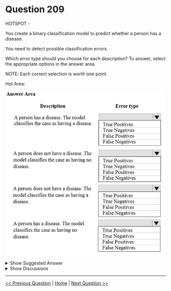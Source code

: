 # Question 209

HOTSPOT -

You create a binary classification model to predict whether a person has a disease.

You need to detect possible classification errors.

Which error type should you choose for each description? To answer, select the appropriate options in the answer area.

NOTE: Each correct selection is worth one point.

Hot Area:

![Question Image](images/q209_q_0019300001.png)

<details>
  <summary>Show Suggested Answer</summary>

  <img src="images/q209_ans_0_0019400001.png" alt="Answer Image"><br>
<p>Box 1: True Positive -</p>
<p>A true positive is an outcome where the model correctly predicts the positive class</p>
<p>Box 2: True Negative -</p>
<p>A true negative is an outcome where the model correctly predicts the negative class.</p>
<p>Box 3: False Positive -</p>
<p>A false positive is an outcome where the model incorrectly predicts the positive class.</p>
<p>Box 4: False Negative -</p>
<p>A false negative is an outcome where the model incorrectly predicts the negative class.</p>
<p>Note: Let&#x27;s make the following definitions:</p>
<p>&quot;Wolf&quot; is a positive class.</p>
<p>&quot;No wolf&quot; is a negative class.</p>
<p>We can summarize our &quot;wolf-prediction&quot; model using a 2x2 confusion matrix that depicts all four possible outcomes:</p>
<p>Reference:</p>
<p>https://developers.google.com/machine-learning/crash-course/classification/true-false-positive-negative</p>

</details>

<details>
  <summary>Show Discussions</summary>

<blockquote><p><strong>lucazav</strong> <code>(Mon 18 Apr 2022 21:29)</code> - <em>Upvotes: 19</em></p><p>A mnemonic rule could be:
  - &quot;Positive&quot; and &quot;Negative&quot; are related to the output of the model, once the positive result is associated to an outcome by convention.
  - &quot;True&quot; and &quot;False&quot; are the result comparing the model output to the reality 

That said, given that is positive a person that has a disease by convention, &quot;the model predict that a person has a disease (Positive), and the person doesn&#x27;t have a disease (False with respect to the prediction): it&#x27;s a False Positive</p></blockquote>
<blockquote><p><strong>Nugi</strong> <code>(Mon 14 Feb 2022 10:20)</code> - <em>Upvotes: 13</em></p><p>True Positive, True Negative, False Positive, False Negative.</p></blockquote>
<blockquote><p><strong>nokcha1006</strong> <code>(Sun 17 Nov 2024 07:51)</code> - <em>Upvotes: 1</em></p><p>True Positive, True Negative, False Negative, False Positive.
&quot;Wolf&quot; is a [P (Positives)] : Reality: A wolf threatened [T (True)]
                          Reality: No wolf threatened. [F (False)]
&quot;No wolf&quot; is a [N (Negatives)] : Reality: No wolf threatened. [T (True)]
                               Reality: A wolf threatened [F (False)]</p></blockquote>
<blockquote><p><strong>Mirjalol</strong> <code>(Sat 03 Aug 2024 15:45)</code> - <em>Upvotes: 1</em></p><p>tp
tn
fp
fn</p></blockquote>
<blockquote><p><strong>TheYazan</strong> <code>(Mon 14 Aug 2023 09:42)</code> - <em>Upvotes: 2</em></p><p>Correct</p></blockquote>
<blockquote><p><strong>azurecert2021</strong> <code>(Sun 25 Dec 2022 21:58)</code> - <em>Upvotes: 5</em></p><p>given answers are correct.</p></blockquote>

</details>

---

[<< Previous Question](question_208.md) | [Home](/index.md) | [Next Question >>](question_210.md)
